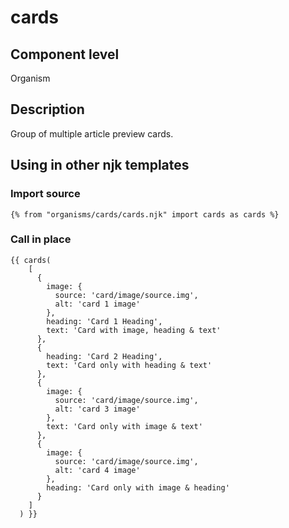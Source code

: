 # cards

## Component level

Organism

## Description

Group of multiple article preview cards.

## Using in other njk templates

### Import source

```
{% from "organisms/cards/cards.njk" import cards as cards %}
```

### Call in place

```
{{ cards(
    [
      {
        image: {
          source: 'card/image/source.img',
          alt: 'card 1 image'
        },
        heading: 'Card 1 Heading',
        text: 'Card with image, heading & text'
      },
      {
        heading: 'Card 2 Heading',
        text: 'Card only with heading & text'
      },
      {
        image: {
          source: 'card/image/source.img',
          alt: 'card 3 image'
        },
        text: 'Card only with image & text'
      },
      {
        image: {
          source: 'card/image/source.img',
          alt: 'card 4 image'
        },
        heading: 'Card only with image & heading'
      }
    ]
  ) }}
```
